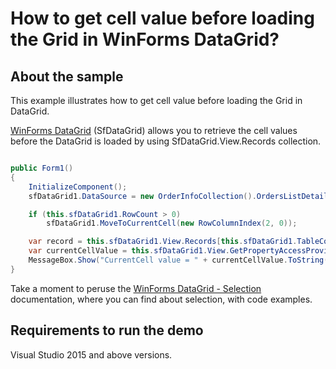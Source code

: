 # How to get cell value before loading the Grid in WinForms DataGrid?

## About the sample

This example illustrates how to get cell value before loading the Grid in DataGrid.

[WinForms DataGrid](https://www.syncfusion.com/winforms-ui-controls/datagrid) (SfDataGrid) allows you to retrieve the cell values before the DataGrid is loaded by using SfDataGrid.View.Records collection. 

```C#

public Form1()
{
    InitializeComponent();
    sfDataGrid1.DataSource = new OrderInfoCollection().OrdersListDetails;

    if (this.sfDataGrid1.RowCount > 0)
        sfDataGrid1.MoveToCurrentCell(new RowColumnIndex(2, 0));

    var record = this.sfDataGrid1.View.Records[this.sfDataGrid1.TableControl.ResolveToRecordIndex(this.sfDataGrid1.CurrentCell.RowIndex)];
    var currentCellValue = this.sfDataGrid1.View.GetPropertyAccessProvider().GetValue((record as RecordEntry).Data, "OrderID");
    MessageBox.Show("CurrentCell value = " + currentCellValue.ToString());
}

```

Take a moment to peruse the [WinForms DataGrid - Selection](https://help.syncfusion.com/windowsforms/datagrid/selection) documentation, where you can find about selection, with code examples.

## Requirements to run the demo 

Visual Studio 2015 and above versions.
